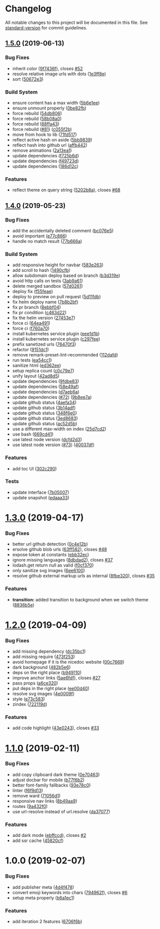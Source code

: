# Changelog

All notable changes to this project will be documented in this file. See [standard-version](https://github.com/conventional-changelog/standard-version) for commit guidelines.

## [1.5.0](https://github.com/Kikobeats/nicedoc.io/compare/v1.4.0...v1.5.0) (2019-06-13)


### Bug Fixes

* inherit color ([9f7436f](https://github.com/Kikobeats/nicedoc.io/commit/9f7436f)), closes [#52](https://github.com/Kikobeats/nicedoc.io/issues/52)
* resolve relative image urls with dots ([1e3ff8e](https://github.com/Kikobeats/nicedoc.io/commit/1e3ff8e))
* sort ([50672e3](https://github.com/Kikobeats/nicedoc.io/commit/50672e3))


### Build System

* ensure content has a max width ([5b6e1ee](https://github.com/Kikobeats/nicedoc.io/commit/5b6e1ee))
* ensure unmount properly ([0be82fb](https://github.com/Kikobeats/nicedoc.io/commit/0be82fb))
* force rebuild ([54db806](https://github.com/Kikobeats/nicedoc.io/commit/54db806))
* force rebuild ([58b08a0](https://github.com/Kikobeats/nicedoc.io/commit/58b08a0))
* force rebuild ([88ffa43](https://github.com/Kikobeats/nicedoc.io/commit/88ffa43))
* force rebuild ([#81](https://github.com/Kikobeats/nicedoc.io/issues/81)) ([c055f2b](https://github.com/Kikobeats/nicedoc.io/commit/c055f2b))
* move from hook to lib ([71fd517](https://github.com/Kikobeats/nicedoc.io/commit/71fd517))
* reflect active hash on aside ([5bb9839](https://github.com/Kikobeats/nicedoc.io/commit/5bb9839))
* reflect hash into github url ([affb442](https://github.com/Kikobeats/nicedoc.io/commit/affb442))
* remove animations ([2a13ea1](https://github.com/Kikobeats/nicedoc.io/commit/2a13ea1))
* update dependencies ([f725b6d](https://github.com/Kikobeats/nicedoc.io/commit/f725b6d))
* update dependencies ([f49723d](https://github.com/Kikobeats/nicedoc.io/commit/f49723d))
* update dependencies ([186d12c](https://github.com/Kikobeats/nicedoc.io/commit/186d12c))


### Features

* reflect theme on query string ([5202b8a](https://github.com/Kikobeats/nicedoc.io/commit/5202b8a)), closes [#68](https://github.com/Kikobeats/nicedoc.io/issues/68)



## [1.4.0](https://github.com/Kikobeats/nicedoc.io/compare/v1.3.0...v1.4.0) (2019-05-23)


### Bug Fixes

* add the accidentally deleted comment ([bc076e5](https://github.com/Kikobeats/nicedoc.io/commit/bc076e5))
* avoid important ([e77c866](https://github.com/Kikobeats/nicedoc.io/commit/e77c866))
* handle no match result ([77b666a](https://github.com/Kikobeats/nicedoc.io/commit/77b666a))


### Build System

* add responsive height for navbar ([583e263](https://github.com/Kikobeats/nicedoc.io/commit/583e263))
* add scroll to hash ([1490cfb](https://github.com/Kikobeats/nicedoc.io/commit/1490cfb))
* allow subdomain deploy based on branch ([b3d319e](https://github.com/Kikobeats/nicedoc.io/commit/b3d319e))
* avoid http calls on tests ([3ab9a61](https://github.com/Kikobeats/nicedoc.io/commit/3ab9a61))
* delete merged sandbox ([57d0261](https://github.com/Kikobeats/nicedoc.io/commit/57d0261))
* deploy fix ([f55feae](https://github.com/Kikobeats/nicedoc.io/commit/f55feae))
* deploy to preview on pull request ([5d11fdb](https://github.com/Kikobeats/nicedoc.io/commit/5d11fdb))
* fix helm deploy name ([7b8b2bf](https://github.com/Kikobeats/nicedoc.io/commit/7b8b2bf))
* fix pr branch ([8ebbf04](https://github.com/Kikobeats/nicedoc.io/commit/8ebbf04))
* fix pr condition ([c463d22](https://github.com/Kikobeats/nicedoc.io/commit/c463d22))
* fix the helm version ([27453e7](https://github.com/Kikobeats/nicedoc.io/commit/27453e7))
* force ci ([64ea491](https://github.com/Kikobeats/nicedoc.io/commit/64ea491))
* force ci ([f760a70](https://github.com/Kikobeats/nicedoc.io/commit/f760a70))
* install kubernetes service plugin ([eee1d1b](https://github.com/Kikobeats/nicedoc.io/commit/eee1d1b))
* install kubernetes service plugin ([c297fee](https://github.com/Kikobeats/nicedoc.io/commit/c297fee))
* prefix sanetized urls ([76470f3](https://github.com/Kikobeats/nicedoc.io/commit/76470f3))
* refactor ([9151dc1](https://github.com/Kikobeats/nicedoc.io/commit/9151dc1))
* remove remark-preset-lint-recommended ([112dafd](https://github.com/Kikobeats/nicedoc.io/commit/112dafd))
* run tests ([ea54cc1](https://github.com/Kikobeats/nicedoc.io/commit/ea54cc1))
* sanitize html ([ed362ee](https://github.com/Kikobeats/nicedoc.io/commit/ed362ee))
* setup replica count ([c0c79e7](https://github.com/Kikobeats/nicedoc.io/commit/c0c79e7))
* unify layout ([42ad8d5](https://github.com/Kikobeats/nicedoc.io/commit/42ad8d5))
* update dependencies ([9fdbe83](https://github.com/Kikobeats/nicedoc.io/commit/9fdbe83))
* update dependencies ([58e49af](https://github.com/Kikobeats/nicedoc.io/commit/58e49af))
* update dependencies ([d7aeb6a](https://github.com/Kikobeats/nicedoc.io/commit/d7aeb6a))
* update dependencies ([#72](https://github.com/Kikobeats/nicedoc.io/issues/72)) ([9b8ee7a](https://github.com/Kikobeats/nicedoc.io/commit/9b8ee7a))
* update github status ([4aefa34](https://github.com/Kikobeats/nicedoc.io/commit/4aefa34))
* update github status ([3b14adf](https://github.com/Kikobeats/nicedoc.io/commit/3b14adf))
* update github status ([348f6e0](https://github.com/Kikobeats/nicedoc.io/commit/348f6e0))
* update github status ([3ed8683](https://github.com/Kikobeats/nicedoc.io/commit/3ed8683))
* update github status ([ac52d5b](https://github.com/Kikobeats/nicedoc.io/commit/ac52d5b))
* use a different max-width on index ([25d7cd2](https://github.com/Kikobeats/nicedoc.io/commit/25d7cd2))
* use bash ([669cd41](https://github.com/Kikobeats/nicedoc.io/commit/669cd41))
* use latest node version ([dcfd2d3](https://github.com/Kikobeats/nicedoc.io/commit/dcfd2d3))
* use latest node version ([#73](https://github.com/Kikobeats/nicedoc.io/issues/73)) ([40037df](https://github.com/Kikobeats/nicedoc.io/commit/40037df))


### Features

* add toc UI ([302c290](https://github.com/Kikobeats/nicedoc.io/commit/302c290))


### Tests

* update interface ([7b05007](https://github.com/Kikobeats/nicedoc.io/commit/7b05007))
* update snapshot ([edaaa33](https://github.com/Kikobeats/nicedoc.io/commit/edaaa33))



<a name="1.3.0"></a>
# [1.3.0](https://github.com/Kikobeats/nicedoc.io/compare/v1.2.0...v1.3.0) (2019-04-17)


### Bug Fixes

* better url github detection ([0c4e12b](https://github.com/Kikobeats/nicedoc.io/commit/0c4e12b))
* ersolve github blob urls ([63ff582](https://github.com/Kikobeats/nicedoc.io/commit/63ff582)), closes [#48](https://github.com/Kikobeats/nicedoc.io/issues/48)
* expose token at constants ([ebb32ec](https://github.com/Kikobeats/nicedoc.io/commit/ebb32ec))
* ignore missing languages ([8dbdad2](https://github.com/Kikobeats/nicedoc.io/commit/8dbdad2)), closes [#37](https://github.com/Kikobeats/nicedoc.io/issues/37)
* lodash.get return null as valid ([f0cf370](https://github.com/Kikobeats/nicedoc.io/commit/f0cf370))
* only sanitize svg images ([6ee6100](https://github.com/Kikobeats/nicedoc.io/commit/6ee6100))
* resolve github external markup urls as internal ([8fbe320](https://github.com/Kikobeats/nicedoc.io/commit/8fbe320)), closes [#35](https://github.com/Kikobeats/nicedoc.io/issues/35)


### Features

* **transition:** added transition to background when we switch theme ([8836b5e](https://github.com/Kikobeats/nicedoc.io/commit/8836b5e))



<a name="1.2.0"></a>
# [1.2.0](https://github.com/Kikobeats/nicedoc.io/compare/v1.1.0...v1.2.0) (2019-04-09)


### Bug Fixes

* add missing dependency ([dc35bc1](https://github.com/Kikobeats/nicedoc.io/commit/dc35bc1))
* add missing require ([473f253](https://github.com/Kikobeats/nicedoc.io/commit/473f253))
* avoid homepage if it is the nicedoc website ([00c7669](https://github.com/Kikobeats/nicedoc.io/commit/00c7669))
* dark background ([482b5e6](https://github.com/Kikobeats/nicedoc.io/commit/482b5e6))
* deps on the right place ([b949110](https://github.com/Kikobeats/nicedoc.io/commit/b949110))
* improve anchor links ([5ae6fdf](https://github.com/Kikobeats/nicedoc.io/commit/5ae6fdf)), closes [#27](https://github.com/Kikobeats/nicedoc.io/issues/27)
* pass props ([a6ce320](https://github.com/Kikobeats/nicedoc.io/commit/a6ce320))
* put deps in the right place ([ee00d40](https://github.com/Kikobeats/nicedoc.io/commit/ee00d40))
* resolve svg images ([4e0009f](https://github.com/Kikobeats/nicedoc.io/commit/4e0009f))
* style ([e73c583](https://github.com/Kikobeats/nicedoc.io/commit/e73c583))
* zindex ([722119d](https://github.com/Kikobeats/nicedoc.io/commit/722119d))


### Features

* add code highlight ([43e0243](https://github.com/Kikobeats/nicedoc.io/commit/43e0243)), closes [#33](https://github.com/Kikobeats/nicedoc.io/issues/33)



<a name="1.1.0"></a>
# [1.1.0](https://github.com/Kikobeats/nicedoc.io/compare/v1.0.0...v1.1.0) (2019-02-11)


### Bug Fixes

* add copy clipboard dark theme ([0e70463](https://github.com/Kikobeats/nicedoc.io/commit/0e70463))
* adjust docbar for mobile ([b77f6b2](https://github.com/Kikobeats/nicedoc.io/commit/b77f6b2))
* better font-family fallbacks ([93e78c0](https://github.com/Kikobeats/nicedoc.io/commit/93e78c0))
* linter ([f6f9d13](https://github.com/Kikobeats/nicedoc.io/commit/f6f9d13))
* remove ward ([71056d1](https://github.com/Kikobeats/nicedoc.io/commit/71056d1))
* responsive nav links ([8b49aa9](https://github.com/Kikobeats/nicedoc.io/commit/8b49aa9))
* routes ([9a432f0](https://github.com/Kikobeats/nicedoc.io/commit/9a432f0))
* use url-resolve instead of url.resolve ([da37077](https://github.com/Kikobeats/nicedoc.io/commit/da37077))


### Features

* add dark mode ([ebffccd](https://github.com/Kikobeats/nicedoc.io/commit/ebffccd)), closes [#2](https://github.com/Kikobeats/nicedoc.io/issues/2)
* add ssr cache ([45820cf](https://github.com/Kikobeats/nicedoc.io/commit/45820cf))



<a name="1.0.0"></a>
# 1.0.0 (2019-02-07)


### Bug Fixes

* add publisher meta ([4d4f478](https://github.com/Kikobeats/nicedoc.io/commit/4d4f478))
* convert emoji keywords into chars ([794962f](https://github.com/Kikobeats/nicedoc.io/commit/794962f)), closes [#6](https://github.com/Kikobeats/nicedoc.io/issues/6)
* setup meta properly ([b6a1ec1](https://github.com/Kikobeats/nicedoc.io/commit/b6a1ec1))


### Features

* add iteration 2 features ([6706f6b](https://github.com/Kikobeats/nicedoc.io/commit/6706f6b))
